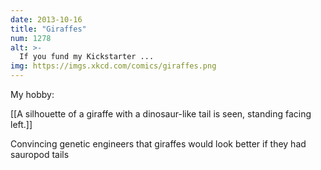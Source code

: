 ```yaml
---
date: 2013-10-16
title: "Giraffes"
num: 1278
alt: >-
  If you fund my Kickstarter ...
img: https://imgs.xkcd.com/comics/giraffes.png
---
```

My hobby: 

[[A silhouette of a giraffe with a dinosaur-like tail is seen, standing facing left.]]

Convincing genetic engineers that giraffes would look better if they had sauropod tails

